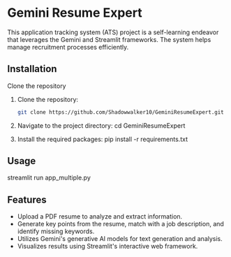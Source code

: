 # Gemini Resume Expert

This application tracking system (ATS) project is a self-learning endeavor that leverages the Gemini and Streamlit frameworks. 
The system helps manage recruitment processes efficiently.

## Installation
Clone the repository

1. Clone the repository:
   ```sh
   git clone https://github.com/Shadowwalker10/GeminiResumeExpert.git

2. Navigate to the project directory:
  cd GeminiResumeExpert

3. Install the required packages:
  pip install -r requirements.txt

## Usage
streamlit run app_multiple.py

## Features
* Upload a PDF resume to analyze and extract information.
* Generate key points from the resume, match with a job description, and identify missing keywords.
* Utilizes Gemini's generative AI models for text generation and analysis.
* Visualizes results using Streamlit's interactive web framework.




  
